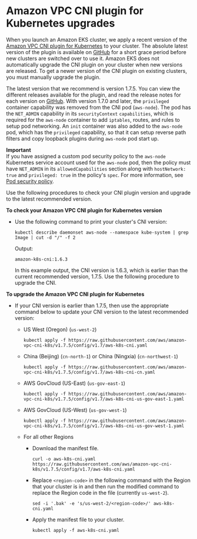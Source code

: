 # Amazon VPC CNI plugin for Kubernetes upgrades<a name="cni-upgrades"></a>

When you launch an Amazon EKS cluster, we apply a recent version of the [Amazon VPC CNI plugin for Kubernetes](https://github.com/aws/amazon-vpc-cni-k8s) to your cluster\. The absolute latest version of the plugin is available on [GitHub](https://github.com/aws/amazon-vpc-cni-k8s/releases) for a short grace period before new clusters are switched over to use it\. Amazon EKS does not automatically upgrade the CNI plugin on your cluster when new versions are released\. To get a newer version of the CNI plugin on existing clusters, you must manually upgrade the plugin\.

The latest version that we recommend is version 1\.7\.5\. You can view the different releases available for the plugin, and read the release notes for each version on [GitHub](https://github.com/aws/amazon-vpc-cni-k8s/releases)\. With version 1\.7\.0 and later, the `privileged` container capability was removed from the CNI pod \(`aws-node`\)\. The pod has the `NET_ADMIN` capability in its `securityContext` `capabilities`, which is required for the `aws-node` container to add `iptables`, routes, and rules to setup pod networking\. An `init` container was also added to the `aws-node` pod, which has the `privileged` capability, so that it can setup reverse path filters and copy loopback plugins during `aws-node` pod start up\. 

**Important**  
If you have assigned a custom pod security policy to the `aws-node` Kubernetes service account used for the `aws-node` pod, then the policy must have `NET_ADMIN` in its `allowedCapabilities` section along with `hostNetwork: true` and `privileged: true` in the policy's `spec`\. For more information, see [Pod security policy](pod-security-policy.md)\.

Use the following procedures to check your CNI plugin version and upgrade to the latest recommended version\.

**To check your Amazon VPC CNI plugin for Kubernetes version**
+ Use the following command to print your cluster's CNI version:

  ```
  kubectl describe daemonset aws-node --namespace kube-system | grep Image | cut -d "/" -f 2
  ```

  Output:

  ```
  amazon-k8s-cni:1.6.3
  ```

  In this example output, the CNI version is 1\.6\.3, which is earlier than the current recommended version, 1\.7\.5\. Use the following procedure to upgrade the CNI\.

**To upgrade the Amazon VPC CNI plugin for Kubernetes**
+ If your CNI version is earlier than 1\.7\.5, then use the appropriate command below to update your CNI version to the latest recommended version:
  + US West \(Oregon\) \(`us-west-2`\)

    ```
    kubectl apply -f https://raw.githubusercontent.com/aws/amazon-vpc-cni-k8s/v1.7.5/config/v1.7/aws-k8s-cni.yaml
    ```
  + China \(Beijing\) \(`cn-north-1`\) or China \(Ningxia\) \(`cn-northwest-1`\)

    ```
    kubectl apply -f https://raw.githubusercontent.com/aws/amazon-vpc-cni-k8s/v1.7.5/config/v1.7/aws-k8s-cni-cn.yaml
    ```
  + AWS GovCloud \(US\-East\) \(`us-gov-east-1`\)

    ```
    kubectl apply -f https://raw.githubusercontent.com/aws/amazon-vpc-cni-k8s/v1.7.5/config/v1.7/aws-k8s-cni-us-gov-east-1.yaml
    ```
  + AWS GovCloud \(US\-West\) \(`us-gov-west-1`\)

    ```
    kubectl apply -f https://raw.githubusercontent.com/aws/amazon-vpc-cni-k8s/v1.7.5/config/v1.7/aws-k8s-cni-us-gov-west-1.yaml
    ```
  + For all other Regions
    + Download the manifest file\.

      ```
      curl -o aws-k8s-cni.yaml https://raw.githubusercontent.com/aws/amazon-vpc-cni-k8s/v1.7.5/config/v1.7/aws-k8s-cni.yaml
      ```
    + Replace `<region-code>` in the following command with the Region that your cluster is in and then run the modified command to replace the Region code in the file \(currently `us-west-2`\)\.

      ```
      sed -i '.bak' -e 's/us-west-2/<region-code>/' aws-k8s-cni.yaml
      ```
    + Apply the manifest file to your cluster\.

      ```
      kubectl apply -f aws-k8s-cni.yaml
      ```
